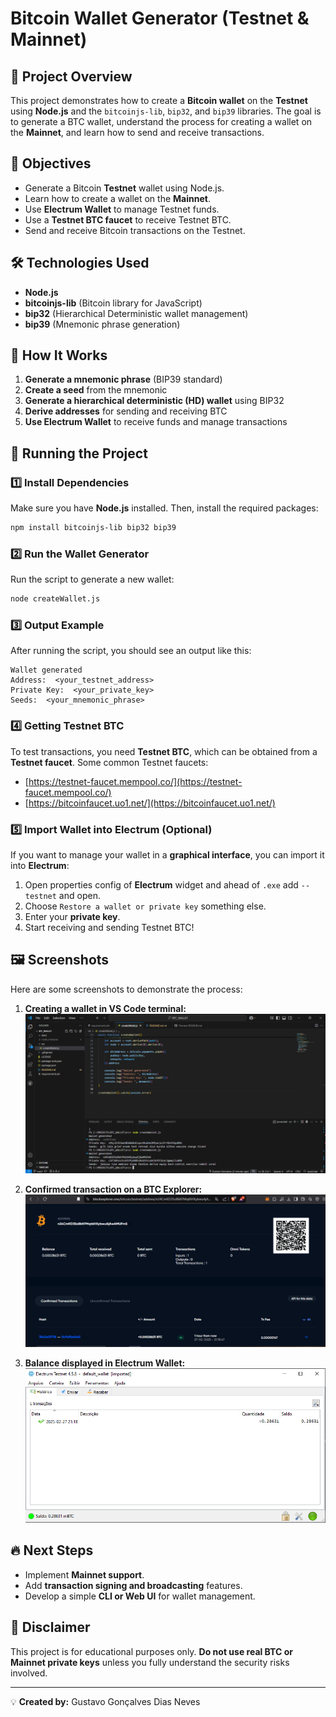 # Bitcoin Wallet Generator (Testnet & Mainnet)

## 📌 Project Overview
This project demonstrates how to create a **Bitcoin wallet** on the **Testnet** using **Node.js** and the `bitcoinjs-lib`, `bip32`, and `bip39` libraries. The goal is to generate a BTC wallet, understand the process for creating a wallet on the **Mainnet**, and learn how to send and receive transactions.

## 🎯 Objectives
- Generate a Bitcoin **Testnet** wallet using Node.js.
- Learn how to create a wallet on the **Mainnet**.
- Use **Electrum Wallet** to manage Testnet funds.
- Use a **Testnet BTC faucet** to receive Testnet BTC.
- Send and receive Bitcoin transactions on the Testnet.

## 🛠️ Technologies Used
- **Node.js**
- **bitcoinjs-lib** (Bitcoin library for JavaScript)
- **bip32** (Hierarchical Deterministic wallet management)
- **bip39** (Mnemonic phrase generation)

## 📖 How It Works
1. **Generate a mnemonic phrase** (BIP39 standard)
2. **Create a seed** from the mnemonic
3. **Generate a hierarchical deterministic (HD) wallet** using BIP32
4. **Derive addresses** for sending and receiving BTC
5. **Use Electrum Wallet** to receive funds and manage transactions

## 🚀 Running the Project
### 1️⃣ Install Dependencies
Make sure you have **Node.js** installed. Then, install the required packages:
```sh
npm install bitcoinjs-lib bip32 bip39
```

### 2️⃣ Run the Wallet Generator
Run the script to generate a new wallet:
```sh
node createWallet.js
```
### 3️⃣ Output Example
After running the script, you should see an output like this:
```
Wallet generated
Address:  <your_testnet_address>
Private Key:  <your_private_key>
Seeds:  <your_mnemonic_phrase>
```

### 4️⃣ Getting Testnet BTC
To test transactions, you need **Testnet BTC**, which can be obtained from a **Testnet faucet**. Some common Testnet faucets:
- [https://testnet-faucet.mempool.co/](https://testnet-faucet.mempool.co/)
- [https://bitcoinfaucet.uo1.net/](https://bitcoinfaucet.uo1.net/)

### 5️⃣ Import Wallet into Electrum (Optional)
If you want to manage your wallet in a **graphical interface**, you can import it into **Electrum**:
1. Open properties config of **Electrum** widget and ahead of `.exe` add `--testnet` and open.
2. Choose `Restore a wallet or private key` something else.
3. Enter your **private key**.
4. Start receiving and sending Testnet BTC!

## 🖼️ Screenshots
Here are some screenshots to demonstrate the process:

1. **Creating a wallet in VS Code terminal:**
   ![Wallet Creation](./docs/VSCODE-wallet-created.PNG)

2. **Confirmed transaction on a BTC Explorer:**
   ![BTC Explorer Transaction](./docs/btc-explorer-confirmed-transaction.PNG)

3. **Balance displayed in Electrum Wallet:**
   ![Electrum Balance](./docs/electrum-confirmed-transaction.PNG)

## 🔥 Next Steps
- Implement **Mainnet support**.
- Add **transaction signing and broadcasting** features.
- Develop a simple **CLI or Web UI** for wallet management.

## 📝 Disclaimer
This project is for educational purposes only. **Do not use real BTC or Mainnet private keys** unless you fully understand the security risks involved.

---

💡 **Created by:** Gustavo Gonçalves Dias Neves

